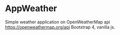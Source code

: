 # AppWeather
Simple weather application on OpenWeatherMap api https://openweathermap.org/api
Bootstrap 4, vanilla js.
